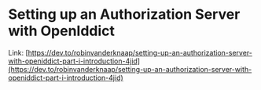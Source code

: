 # Setting up an Authorization Server with OpenIddict

Link: [https://dev.to/robinvanderknaap/setting-up-an-authorization-server-with-openiddict-part-i-introduction-4jid](https://dev.to/robinvanderknaap/setting-up-an-authorization-server-with-openiddict-part-i-introduction-4jid)
